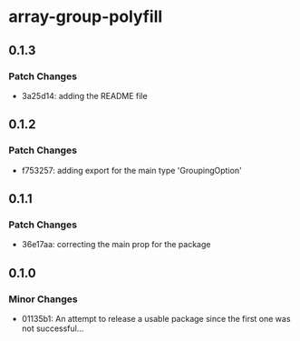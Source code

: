# array-group-polyfill

## 0.1.3

### Patch Changes

- 3a25d14: adding the README file

## 0.1.2

### Patch Changes

- f753257: adding export for the main type 'GroupingOption'

## 0.1.1

### Patch Changes

- 36e17aa: correcting the main prop for the package

## 0.1.0

### Minor Changes

- 01135b1: An attempt to release a usable package since the first one was not successful...
